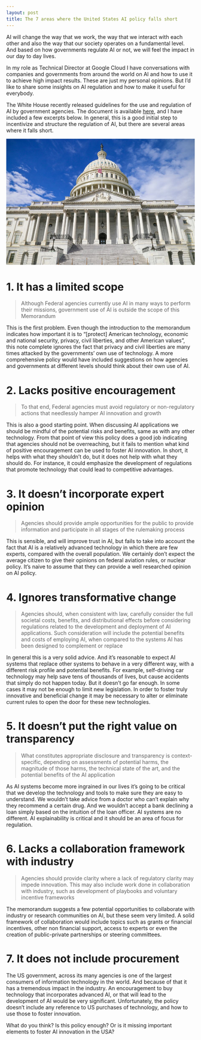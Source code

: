 ```yaml
---
layout: post
title: The 7 areas where the United States AI policy falls short
---
```


AI will change the way that we work, the way that we interact with each other and also the way that our society operates on a fundamental level. And based on how governments regulate AI or not, we will feel the impact in our day to day lives. 

In my role as Technical Director at Google Cloud I have conversations with companies and governments from around the world on AI and how to use it to achieve high impact results. These are just my personal opinions. But I’d like to share some insights on AI regulation and how to make it useful for everybody.

The White House recently released guidelines for the use and regulation of AI by government agencies. The document is available [here](https://www.whitehouse.gov/wp-content/uploads/2020/01/Draft-OMB-Memo-on-Regulation-of-AI-1-7-19.pdf), and I have included a few excerpts below. In general, this is a good initial step to incentivize and structure the regulation of AI, but there are several areas where it falls short.


![U.S. Capitol](/images/capitol.jpg)


# 1. It has a limited scope

> Although Federal agencies currently use AI in many ways to perform their missions, government use of AI is outside the scope of this Memorandum

This is the first problem. Even though the introduction to the memorandum indicates how important it is to “[protect] American technology, economic and national security, privacy, civil liberties, and other American values”, this note complete ignores the fact that privacy and civil liberties are many times attacked by the governments’ own use of technology. A more comprehensive policy would have included suggestions on how agencies and governments at different levels should think about their own use of AI.

# 2. Lacks positive encouragement

> To that end, Federal agencies must avoid regulatory or non-regulatory actions that needlessly hamper AI innovation and growth

This is also a good starting point. When discussing AI applications we should be mindful of the potential risks and benefits, same as with any other technology. From that point of view this policy does a good job indicating that agencies should not be overreaching, but it fails to mention what kind of positive encouragement can be used to foster AI innovation. In short, it helps with what they shouldn’t do, but it does not help with what they should do. For instance, it could emphasize the development of regulations that promote technology that could lead to competitive advantages.

# 3. It doesn’t incorporate expert opinion

> Agencies should provide ample opportunities for the public to provide information and participate in all stages of the rulemaking process

This is sensible, and will improve trust in AI, but fails to take into account the fact that AI is a relatively advanced technology in which there are few experts, compared with the overall population. We certainly don’t expect the average citizen to give their opinions on federal aviation rules, or nuclear policy. It’s naive to assume that they can provide a well researched opinion on AI policy.

# 4. Ignores transformative change 

> Agencies should, when consistent with law, carefully consider the full societal costs, benefits, and distributional effects before considering regulations related to the development and deployment of AI applications. Such consideration will include the potential benefits and costs of employing AI, when compared to the systems AI has been designed to complement or replace

In general this is a very solid advice. And it’s reasonable to expect AI systems that replace other systems to behave in a very different way, with a different risk profile and potential benefits. For example, self-driving car technology may help save tens of thousands of lives, but cause accidents that simply do not happen today. But it doesn’t go far enough. In some cases it may not be enough to limit new legislation. In order to foster truly innovative and beneficial change it may be necessary to alter or eliminate current rules to open the door for these new technologies.

# 5. It doesn’t put the right value on transparency

> What constitutes appropriate disclosure and transparency is context-specific, depending on assessments of potential harms, the magnitude of those harms, the technical state of the art, and the potential benefits of the AI application

As AI systems become more ingrained in our lives it’s going to be critical that we develop the technology and tools to make sure they are easy to understand. We wouldn’t take advice from a doctor who can’t explain why they recommend a certain drug. And we wouldn’t accept a bank declining a loan simply based on the intuition of the loan officer. AI systems are no different. AI explainability is critical and it should be an area of focus for regulation.

# 6. Lacks a collaboration framework with industry

> Agencies should provide clarity where a lack of regulatory clarity may impede  innovation. This may also include work done in collaboration with industry, such as development of playbooks and voluntary incentive frameworks

The memorandum suggests a few potential opportunities to collaborate with industry or research communities on AI, but these seem very limited. A solid framework of collaboration would include topics such as grants or financial incentives, other non financial support, access to experts or even the creation of public-private partnerships or steering committees.

# 7. It does not include procurement

The US government, across its many agencies is one of the largest consumers of information technology in the world. And because of that it has a tremendous impact in the industry. An encouragement to buy technology that incorporates advanced AI, or that will lead to the development of AI would be very significant. Unfortunately, the policy doesn’t include any reference to US purchases of technology, and how to use those to foster innovation.

What do you think? Is this policy enough? Or is it missing important elements to foster AI innovation in the USA?
